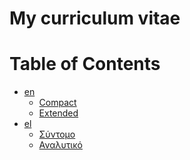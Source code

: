 # My curriculum vitae

Table of Contents
=================

* [en](https://github.com/li9i/CV/tree/master/en)
  * [Compact](https://github.com/li9i/CV/tree/master/en/short)
  * [Extended](https://github.com/li9i/CV/tree/master/en/FULL)
* [el](https://github.com/li9i/CV/tree/master/el)
  * [Σύντομο](https://github.com/li9i/CV/tree/master/el/%CF%83%CF%8D%CE%BD%CF%84%CE%BF%CE%BC%CE%BF)
  * [Αναλυτικό](https://github.com/li9i/CV/tree/master/el/%CE%B1%CE%BD%CE%B1%CE%BB%CF%85%CF%84%CE%B9%CE%BA%CF%8C)
